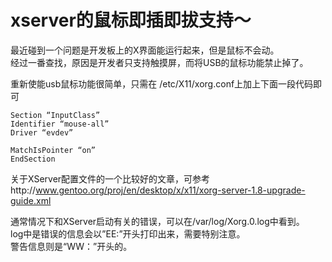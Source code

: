 # xserver的鼠标即插即拔支持～
最近碰到一个问题是开发板上的X界面能运行起来，但是鼠标不会动。  
经过一番查找，原因是开发者只支持触摸屏，而将USB的鼠标功能禁止掉了。

重新使能usb鼠标功能很简单，只需在 /etc/X11/xorg.conf上加上下面一段代码即可

    Section “InputClass”
    Identifier “mouse-all”
    Driver “evdev”
    
    MatchIsPointer “on”
    EndSection

关于XServer配置文件的一个比较好的文章，可参考http://www.gentoo.org/proj/en/desktop/x/x11/xorg-server-1.8-upgrade-guide.xml

通常情况下和XServer启动有关的错误，可以在/var/log/Xorg.0.log中看到。  
log中是错误的信息会以”EE:”开头打印出来，需要特别注意。  
警告信息则是“WW：”开头的。
